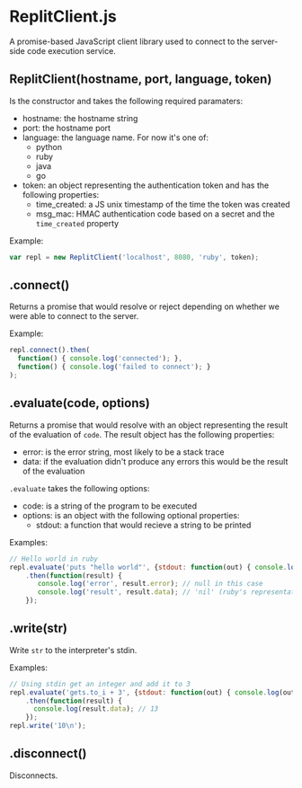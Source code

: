 # ReplitClient.js

A promise-based JavaScript client library used to connect to the server-side code execution service.

## ReplitClient(hostname, port, language, token)

Is the constructor and takes the following required paramaters:

* hostname: the hostname string
* port: the hostname port
* language: the language name. For now it's one of:
  * python
  * ruby
  * java
  * go
* token: an object representing the authentication token and has the following properties:
  * time_created: a JS unix timestamp of the time the token was created
  * msg_mac: HMAC authentication code based on a secret and the `time_created` property

Example:

```js
var repl = new ReplitClient('localhost', 8080, 'ruby', token);
```

## .connect()

Returns a promise that would resolve or reject depending on whether we were able to connect to the server.

Example:

```js
repl.connect().then(
  function() { console.log('connected'); },
  function() { console.log('failed to connect'); }
);
```

## .evaluate(code, options)

Returns a promise that would resolve with an object representing the result of the evaluation of `code`. The result object has the following properties:

* error: is the error string, most likely to be a stack trace
* data: if the evaluation didn't produce any errors this would be the result of the evaluation

`.evaluate` takes the following options:
* code: is a string of the program to be executed
* options: is an object with the following optional properties:
  * stdout: a function that would recieve a string to be printed

Examples:

```js
// Hello world in ruby
repl.evaluate('puts "hello world"', {stdout: function(out) { console.log(out); }})
    .then(function(result) {
       console.log('error', result.error); // null in this case
       console.log('result', result.data); // 'nil' (ruby's representation for null)
    });
```

## .write(str)

Write `str` to the interpreter's stdin.

Examples:

```js
// Using stdin get an integer and add it to 3
repl.evaluate('gets.to_i + 3', {stdout: function(out) { console.log(out); }})
    .then(function(result) {
      console.log(result.data); // 13
    });
repl.write('10\n');
```

## .disconnect()

Disconnects.
